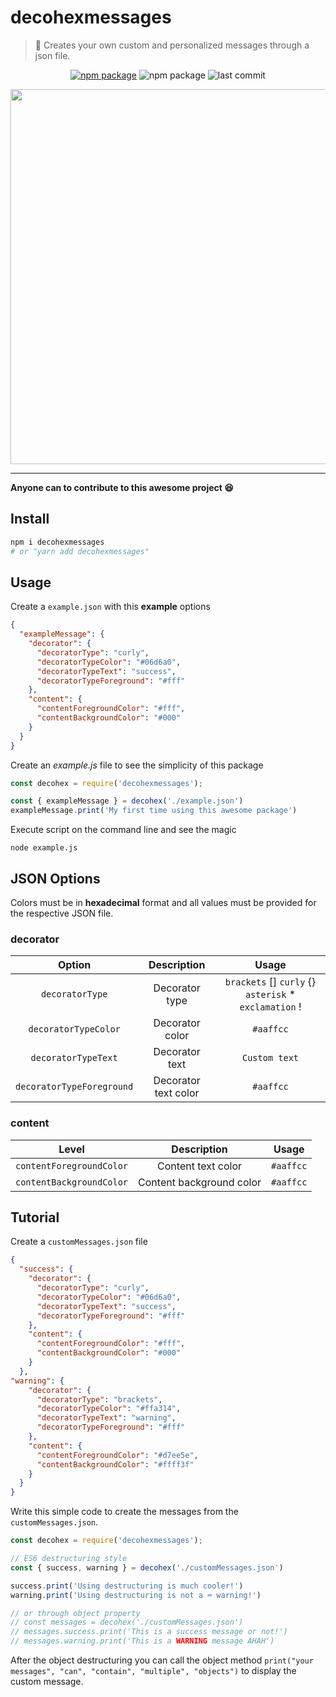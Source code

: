 # decohexmessages
> 🍭 Creates your own custom and personalized messages through a json file.
<div align="center">
<!-- [START badges] -->

[![npm package](https://img.shields.io/npm/v/decohexmessages?color=%2306d6a0&label=npm&style=plastic)](https://www.npmjs.com/package/decohexmessages)
![npm package](https://img.shields.io/npm/l/decohexmessages?style=plastic)
![last commit](https://img.shields.io/github/last-commit/edscript0/decohexmessages?color=%23a4a3a2%20&style=plastic)

<!-- [END badges] -->

  <img src="https://cdn.discordapp.com/attachments/794954957790511134/826346835227705410/unknown.png" width="600" alight="center">
</div>
<hr>
<b>Anyone can to contribute to this awesome project 😆</b>
<br>


## Install

```bash
npm i decohexmessages
# or "yarn add decohexmessages"
```

## Usage
Create a `example.json` with this **example** options
```json
{
  "exampleMessage": {
    "decorator": {
      "decoratorType": "curly",
      "decoratorTypeColor": "#06d6a0",
      "decoratorTypeText": "success",
      "decoratorTypeForeground": "#fff"
    },
    "content": {
      "contentForegroundColor": "#fff",
      "contentBackgroundColor": "#000"
    }
  }
}
```
Create an *example.js* file to see the simplicity of this package 
```js
const decohex = require('decohexmessages');

const { exampleMessage } = decohex('./example.json')
exampleMessage.print('My first time using this awesome package')
```
Execute script on the command line and see the magic
```terminal
node example.js
```

## JSON Options

Colors must be in **hexadecimal** format and all values must be provided for the respective JSON file.

### decorator
| Option | Description | Usage |
| :---: | :---: | :---: |
| `decoratorType` | Decorator type | `brackets` [] `curly` {} `asterisk` * `exclamation` ! |
| `decoratorTypeColor` | Decorator color | `#aaffcc` |
| `decoratorTypeText` | Decorator text | `Custom text` | 
| `decoratorTypeForeground` | Decorator text color | `#aaffcc` |

### content
| Level | Description | Usage |
| :---: | :---: | :---: | 
| `contentForegroundColor` | Content text color | `#aaffcc` |
| `contentBackgroundColor` | Content background color | `#aaffcc` |



## Tutorial 
Create a `customMessages.json` file
```json
{
  "success": {
    "decorator": {
      "decoratorType": "curly",
      "decoratorTypeColor": "#06d6a0",
      "decoratorTypeText": "success",
      "decoratorTypeForeground": "#fff"
    },
    "content": {
      "contentForegroundColor": "#fff",
      "contentBackgroundColor": "#000"
    }
  },
"warning": {
    "decorator": {
      "decoratorType": "brackets",
      "decoratorTypeColor": "#ffa314",
      "decoratorTypeText": "warning",
      "decoratorTypeForeground": "#fff"
    },
    "content": {
      "contentForegroundColor": "#d7ee5e",
      "contentBackgroundColor": "#ffff3f"
    }
  }
}
```
Write this simple code to create the messages from the `customMessages.json`.

```javascript
const decohex = require('decohexmessages');

// ES6 destructuring style
const { success, warning } = decohex('./customMessages.json')

success.print('Using destructuring is much cooler!')
warning.print('Using destructuring is not a ⌨️ warning!')

// or through object property
// const messages = decohex('./customMessages.json')
// messages.success.print('This is a success message or not!')
// messages.warning.print('This is a WARNING message AHAH')
```
After the object destructuring you can call the object method `print("your messages", "can", "contain", "multiple", "objects")` to display the custom message.
